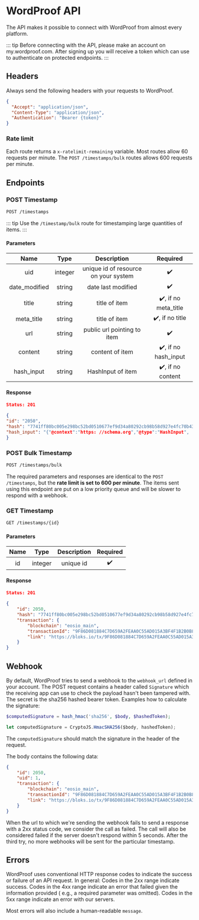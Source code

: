 # WordProof API

The API makes it possible to connect with WordProof from almost every platform.

::: tip 
Before connecting with the API, please make an account on my.wordproof.com. After signing up you will receive a token which can use to authenticate on protected endpoints.
:::

## Headers

Always send the following headers with your requests to WordProof.

```json
{
  "Accept": "application/json",
  "Content-Type": "application/json",
  "Authentication": "Bearer {token}"
}
```

### Rate limit

Each route returns a `x-ratelimit-remaining` variable. Most routes allow 60 requests per minute.
The `POST /timestamps/bulk` routes allows 600 requests per minute.

## Endpoints

### POST Timestamp

```bash
POST /timestamps
```

::: tip 
Use the `/timestamp/bulk` route for timestamping large quantities of items.
:::

#### Parameters

|   Name   |  Type  | Description |      Required      |
| :------: | :----: | :---------: | :----------------: |
|uid|integer|unique id of resource on your system|:heavy_check_mark:|
|date_modified|string|date last modified|:heavy_check_mark:|
|title|string|title of item|:heavy_check_mark:, if no meta_title|
|meta_title|string|title of item|:heavy_check_mark:, if no title|
|url|string|public url pointing to item|:heavy_check_mark:|
|content|string|content of item|:heavy_check_mark:, if no hash_input|
|hash_input|string|HashInput of item|:heavy_check_mark:, if no content|

#### Response

```json
Status: 201

{
"id": "2050",
"hash": "7741ff80bc005e298bc52bd0510677ef9d34a80292cb98b58d927e4fc70b430c",
"hash_input": "{"@context":"https: //schema.org","@type":"HashInput", ...}"
}
```

### POST Bulk Timestamp

```bash
POST /timestamps/bulk
```

The required parameters and responses are identical to the `POST /timestamps`, but the **rate limit is set to 600 per
minute**. The items sent using this endpoint are put on a low priority queue and will be slower to respond with a
webhook.

### GET Timestamp

```bash
GET /timestamps/{id}
```

#### Parameters

|   Name   |  Type  | Description |      Required      |
| :------: | :----: | :---------: | :----------------: |
|id|integer|unique id|:heavy_check_mark:|

#### Response

```json
Status: 201

{
    "id": 2050,
    "hash": "7741ff80bc005e298bc52bd0510677ef9d34a80292cb98b58d927e4fc70b430c",
    "transaction": {
        "blockchain": "eosio_main",
        "transactionId": "9F86D081884C7D659A2FEAA0C55AD015A3BF4F1B2B0B822CD15D6C15B0F00A08",
        "link": "https://bloks.io/tx/9F86D081884C7D659A2FEAA0C55AD015A3BF4F1B2B0B822CD15D6C15B0F00A08",
    }
}
```

## Webhook

By default, WordProof tries to send a webhook to the `webhook_url` defined in your account. The POST request contains a header
called `Signature`  which the receiving app can use to check the payload hasn't been tampered with. The secret is the
sha256 hashed bearer token. Examples how to calculate the signature:

```php
$computedSignature = hash_hmac('sha256', $body, $hashedToken);
```          

```javascript
let computedSignature = CryptoJS.HmacSHA256($body, hashedToken);
```

The `computedSignature` should match the signature in the header of the request.

The body contains the following data:

```json
{
    "id": 2050,
    "uid": 1,
    "transaction": {
        "blockchain": "eosio_main",
        "transactionId": "9F86D081884C7D659A2FEAA0C55AD015A3BF4F1B2B0B822CD15D6C15B0F00A08",
        "link": "https://bloks.io/tx/9F86D081884C7D659A2FEAA0C55AD015A3BF4F1B2B0B822CD15D6C15B0F00A08",
    }
}
```

When the url to which we're sending the webhook fails to send a response with a 2xx status code, we consider the call as
failed. The call will also be considered failed if the server doesn't respond within 5 seconds. After the third try, no
more webhooks will be sent for the particular timestamp.

## Errors

WordProof uses conventional HTTP response codes to indicate the success or failure of an API request. In general: Codes
in the 2xx range indicate success. Codes in the 4xx range indicate an error that failed given the information provided (
e.g., a required parameter was omitted). Codes in the 5xx range indicate an error with our servers.

Most errors will also include a human-readable `message`.

